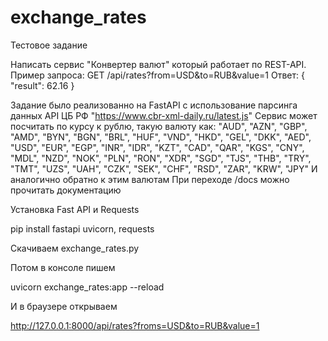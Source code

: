 # exchange_rates
Тестовое задание

Написать сервис "Конвертер валют" который работает по REST-API.
Пример запроса:
GET /api/rates?from=USD&to=RUB&value=1
Ответ:
{
"result": 62.16
}

Задание было реализованно на FastAPI с использование парсинга данных API ЦБ РФ "https://www.cbr-xml-daily.ru/latest.js"
Сервис может посчитать по курсу к рублю, такую валюту как:
"AUD", "AZN", "GBP", "AMD", "BYN", "BGN", "BRL", "HUF", "VND", "HKD", "GEL", "DKK", "AED", "USD", "EUR", "EGP", "INR", "IDR", "KZT", "CAD", "QAR", "KGS", "CNY", "MDL", "NZD", "NOK", "PLN", "RON", "XDR", "SGD", "TJS", "THB", "TRY", "TMT", "UZS", "UAH", "CZK", "SEK", "CHF", "RSD", "ZAR", "KRW", "JPY"
И аналогично обратно к этим валютам
При переходе /docs можно прочитать документацию

Установка Fast API и Requests

pip install fastapi uvicorn, requests

Скачиваем exchange_rates.py

Потом в консоле пишем

uvicorn exchange_rates:app --reload

И в браузере открываем 

http://127.0.0.1:8000/api/rates?froms=USD&to=RUB&value=1

